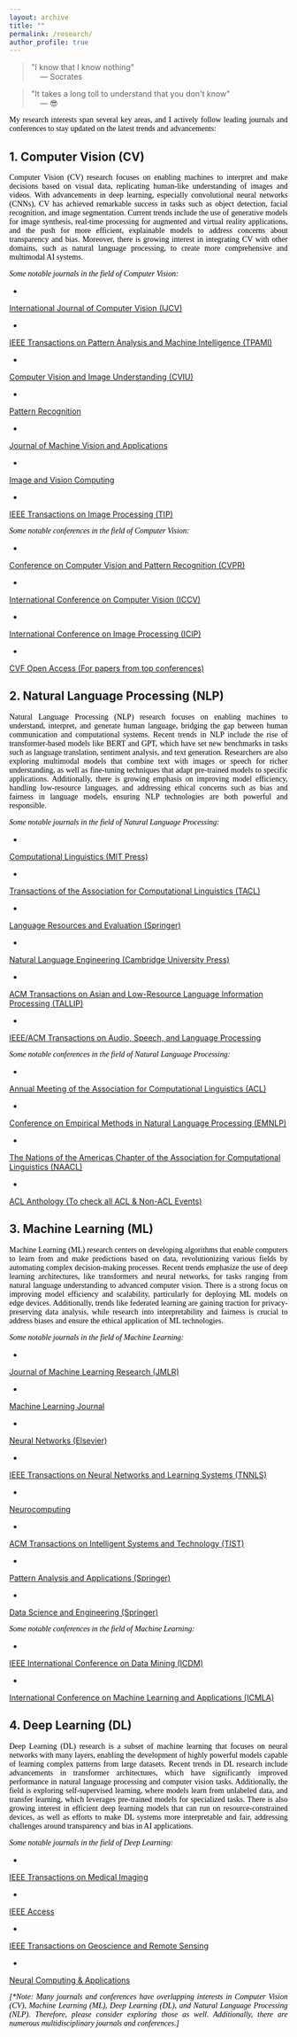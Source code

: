 ```yaml
---
layout: archive
title: ""
permalink: /research/
author_profile: true
---
```


> <p>"I know that I know nothing" <br> &nbsp;&nbsp;&nbsp; ― Socrates</p>

> <p>"It takes a long toll to understand that you don't know" <br> &nbsp;&nbsp;&nbsp; ― 😎</p>

<p style="text-align:justify; color:black; font-family:Georgia">
My research interests span several key areas, and I actively follow leading journals and conferences to stay updated on the latest trends and advancements:
</p>

## 1. Computer Vision (CV)
<p style="text-align:justify; color:black; font-family:Georgia">
Computer Vision (CV) research focuses on enabling machines to interpret and make decisions based on visual data, replicating human-like understanding of images and videos. With advancements in deep learning, especially convolutional neural networks (CNNs), CV has achieved remarkable success in tasks such as object detection, facial recognition, and image segmentation. Current trends include the use of generative models for image synthesis, real-time processing for augmented and virtual reality applications, and the push for more efficient, explainable models to address concerns about transparency and bias. Moreover, there is growing interest in integrating CV with other domains, such as natural language processing, to create more comprehensive and multimodal AI systems.
</p>

<p style="text-align:justify; color:black; font-family:Georgia">
<i>Some notable journals in the field of Computer Vision: </i>
</p>

<!-- Journal-1 -->
+ <span style="font-family:Trebuchet MS; color:black;">
[International Journal of Computer Vision (IJCV)](https://link.springer.com/journal/11263)<br/>
</span>

<!-- Journal-2 -->
+ <span style="font-family:Trebuchet MS; color:black;">
[IEEE Transactions on Pattern Analysis and Machine Intelligence (TPAMI)](https://ieeexplore.ieee.org/xpl/RecentIssue.jsp?punumber=34)<br/>
</span>

<!-- Journal-3 -->
+ <span style="font-family:Trebuchet MS; color:black;">
[Computer Vision and Image Understanding (CVIU)](https://www.sciencedirect.com/journal/computer-vision-and-image-understanding)<br/>
</span>

<!-- Journal-4 -->
+ <span style="font-family:Trebuchet MS; color:black;">
[Pattern Recognition](https://www.sciencedirect.com/journal/pattern-recognition)<br/>
</span>

<!-- Journal-5 -->
+ <span style="font-family:Trebuchet MS; color:black;">
[Journal of Machine Vision and Applications](https://link.springer.com/journal/138)<br/>
</span>

<!-- Journal-6 -->
+ <span style="font-family:Trebuchet MS; color:black;">
[Image and Vision Computing](https://www.sciencedirect.com/journal/image-and-vision-computing)<br/>
</span>

<!-- Journal-7 -->
+ <span style="font-family:Trebuchet MS; color:black;">
[IEEE Transactions on Image Processing (TIP)](https://ieeexplore.ieee.org/xpl/RecentIssue.jsp?punumber=83)<br/>
</span>

<p style="text-align:justify; color:black; font-family:Georgia">
<i>Some notable conferences in the field of Computer Vision: </i>
</p>

<!-- Conference-1 -->
+ <span style="font-family:Trebuchet MS; color:black;">
[Conference on Computer Vision and Pattern Recognition (CVPR)](https://ieeexplore.ieee.org/xpl/conhome/1000147/all-proceedings)<br/>
</span>

<!-- Conference-2 -->
+ <span style="font-family:Trebuchet MS; color:black;">
[International Conference on Computer Vision (ICCV)](https://ieeexplore.ieee.org/xpl/conhome/1000149/all-proceedings)<br/>
</span>

<!-- Conference-3 -->
+ <span style="font-family:Trebuchet MS; color:black;">
[International Conference on Image Processing (ICIP)](https://ieeexplore.ieee.org/xpl/conhome/1000349/all-proceedings)<br/>
</span>

<!-- Conference-4 -->
+ <span style="font-family:Trebuchet MS; color:black;">
[CVF Open Access (For papers from top conferences)](https://openaccess.thecvf.com/menu)<br/>
</span>

## 2. Natural Language Processing (NLP)
<p style="text-align:justify; color:black; font-family:Georgia">
Natural Language Processing (NLP) research focuses on enabling machines to understand, interpret, and generate human language, bridging the gap between human communication and computational systems. Recent trends in NLP include the rise of transformer-based models like BERT and GPT, which have set new benchmarks in tasks such as language translation, sentiment analysis, and text generation. Researchers are also exploring multimodal models that combine text with images or speech for richer understanding, as well as fine-tuning techniques that adapt pre-trained models to specific applications. Additionally, there is growing emphasis on improving model efficiency, handling low-resource languages, and addressing ethical concerns such as bias and fairness in language models, ensuring NLP technologies are both powerful and responsible.
</p>

<p style="text-align:justify; color:black; font-family:Georgia">
<i>Some notable journals in the field of Natural Language Processing: </i>
</p>

<!-- Journal-1 -->
+ <span style="font-family:Trebuchet MS; color:black;">
[Computational Linguistics (MIT Press)](https://direct.mit.edu/coli)<br/>
</span>

<!-- Journal-2 -->
+ <span style="font-family:Trebuchet MS; color:black;">
[Transactions of the Association for Computational Linguistics (TACL)](https://transacl.org/index.php/tacl)<br/>
</span>

<!-- Journal-3 -->
+ <span style="font-family:Trebuchet MS; color:black;">
[Language Resources and Evaluation (Springer)](https://link.springer.com/journal/10579)<br/>
</span>

<!-- Journal-4 -->
+ <span style="font-family:Trebuchet MS; color:black;">
[Natural Language Engineering (Cambridge University Press)](https://www.cambridge.org/core/journals/natural-language-engineering)<br/>
</span>

<!-- Journal-5 -->
+ <span style="font-family:Trebuchet MS; color:black;">
[ACM Transactions on Asian and Low-Resource Language Information Processing (TALLIP)](https://dl.acm.org/journal/tallip)<br/>
</span>

<!-- Journal-6 -->
+ <span style="font-family:Trebuchet MS; color:black;">
[IEEE/ACM Transactions on Audio, Speech, and Language Processing](https://ieeexplore.ieee.org/xpl/RecentIssue.jsp?punumber=6570655)<br/>
</span>

<p style="text-align:justify; color:black; font-family:Georgia">
<i>Some notable conferences in the field of Natural Language Processing: </i>
</p>

<!-- Conference-1 -->
+ <span style="font-family:Trebuchet MS; color:black;">
[Annual Meeting of the Association for Computational Linguistics (ACL)](https://aclanthology.org/venues/acl/)<br/>
</span>

<!-- Conference-2 -->
+ <span style="font-family:Trebuchet MS; color:black;">
[Conference on Empirical Methods in Natural Language Processing (EMNLP)](https://aclanthology.org/venues/emnlp/)<br/>
</span>

<!-- Conference-3 -->
+ <span style="font-family:Trebuchet MS; color:black;">
[The Nations of the Americas Chapter of the Association for Computational Linguistics (NAACL)](https://2024.naacl.org/program/accepted_papers/)<br/>
</span>

<!-- Conference-4 -->
+ <span style="font-family:Trebuchet MS; color:black;">
[ACL Anthology (To check all ACL & Non-ACL Events)](https://aclanthology.org/)<br/>
</span>

## 3. Machine Learning (ML)
<p style="text-align:justify; color:black; font-family:Georgia">
Machine Learning (ML) research centers on developing algorithms that enable computers to learn from and make predictions based on data, revolutionizing various fields by automating complex decision-making processes. Recent trends emphasize the use of deep learning architectures, like transformers and neural networks, for tasks ranging from natural language understanding to advanced computer vision. There is a strong focus on improving model efficiency and scalability, particularly for deploying ML models on edge devices. Additionally, trends like federated learning are gaining traction for privacy-preserving data analysis, while research into interpretability and fairness is crucial to address biases and ensure the ethical application of ML technologies.
</p>

<p style="text-align:justify; color:black; font-family:Georgia">
<i>Some notable journals in the field of Machine Learning: </i>
</p>

<!-- Journal-1 -->
+ <span style="font-family:Trebuchet MS; color:black;">
[Journal of Machine Learning Research (JMLR)](https://www.jmlr.org/)<br/>
</span>

<!-- Journal-2 -->
+ <span style="font-family:Trebuchet MS; color:black;">
[Machine Learning Journal](https://link.springer.com/journal/10994)<br/>
</span>

<!-- Journal-3 -->
+ <span style="font-family:Trebuchet MS; color:black;">
[Neural Networks (Elsevier)](https://www.sciencedirect.com/journal/neural-networks)<br/>
</span>

<!-- Journal-4 -->
+ <span style="font-family:Trebuchet MS; color:black;">
[IEEE Transactions on Neural Networks and Learning Systems (TNNLS)](https://ieeexplore.ieee.org/xpl/RecentIssue.jsp?punumber=5962385)<br/>
</span>

<!-- Journal-5 -->
+ <span style="font-family:Trebuchet MS; color:black;">
[Neurocomputing](https://www.sciencedirect.com/journal/neurocomputing)<br/>
</span>

<!-- Journal-6 -->
+ <span style="font-family:Trebuchet MS; color:black;">
[ACM Transactions on Intelligent Systems and Technology (TIST)](https://dl.acm.org/journal/TIST)<br/>
</span>

<!-- Journal-7 -->
+ <span style="font-family:Trebuchet MS; color:black;">
[Pattern Analysis and Applications (Springer)](https://link.springer.com/journal/10044)<br/>
</span>

<!-- Journal-8 -->
+ <span style="font-family:Trebuchet MS; color:black;">
[Data Science and Engineering (Springer)](https://link.springer.com/journal/41019)<br/>
</span>

<p style="text-align:justify; color:black; font-family:Georgia">
<i>Some notable conferences in the field of Machine Learning: </i>
</p>

<!-- Conference-1 -->
+ <span style="font-family:Trebuchet MS; color:black;">
[IEEE International Conference on Data Mining (ICDM)](https://ieeexplore.ieee.org/xpl/conhome/1000179/all-proceedings)<br/>
</span>

<!-- Conference-2 -->
+ <span style="font-family:Trebuchet MS; color:black;">
[International Conference on Machine Learning and Applications (ICMLA)](https://ieeexplore.ieee.org/xpl/conhome/1001544/all-proceedings)<br/>
</span>

## 4. Deep Learning (DL)
<p style="text-align:justify; color:black; font-family:Georgia">
Deep Learning (DL) research is a subset of machine learning that focuses on neural networks with many layers, enabling the development of highly powerful models capable of learning complex patterns from large datasets. Recent trends in DL research include advancements in transformer architectures, which have significantly improved performance in natural language processing and computer vision tasks. Additionally, the field is exploring self-supervised learning, where models learn from unlabeled data, and transfer learning, which leverages pre-trained models for specialized tasks. There is also growing interest in efficient deep learning models that can run on resource-constrained devices, as well as efforts to make DL systems more interpretable and fair, addressing challenges around transparency and bias in AI applications.
</p>

<p style="text-align:justify; color:black; font-family:Georgia">
<i>Some notable journals in the field of Deep Learning: </i>
</p>

<!-- Journal-1 -->
+ <span style="font-family:Trebuchet MS; color:black;">
[IEEE Transactions on Medical Imaging](https://ieeexplore.ieee.org/xpl/RecentIssue.jsp?punumber=42)<br/>
</span>

<!-- Journal-2 -->
+ <span style="font-family:Trebuchet MS; color:black;">
[IEEE Access](https://ieeexplore.ieee.org/xpl/RecentIssue.jsp?punumber=6287639)<br/>
</span>

<!-- Journal-3 -->
+ <span style="font-family:Trebuchet MS; color:black;">
[IEEE Transactions on Geoscience and Remote Sensing](https://ieeexplore.ieee.org/xpl/RecentIssue.jsp?punumber=36)<br/>
</span>

<!-- Journal-4 -->
+ <span style="font-family:Trebuchet MS; color:black;">
[Neural Computing & Applications](https://link.springer.com/journal/521)<br/>
</span>

<p style="text-align:justify; color:black; font-family:Georgia">
<i>[*Note: Many journals and conferences have overlapping interests in Computer Vision (CV), Machine Learning (ML), Deep Learning (DL), and Natural Language Processing (NLP). Therefore, please consider exploring those as well. Additionally, there are numerous multidisciplinary journals and conferences.]</i>
</p>
